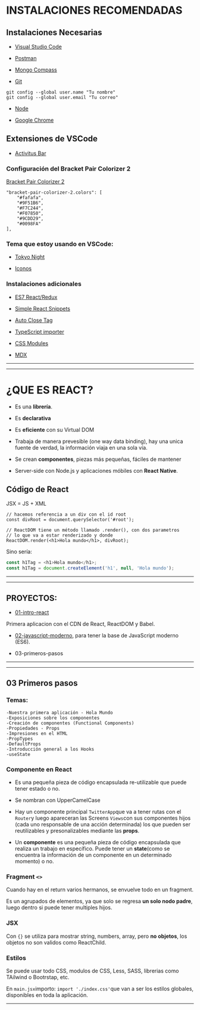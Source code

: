 
# INSTALACIONES RECOMENDADAS

## Instalaciones Necesarias

- [Visual Studio Code](https://code.visualstudio.com/)

- [Postman](https://www.postman.com/downloads/)

- [Mongo Compass](https://www.mongodb.com/try/download/compass)

- [Git](https://git-scm.com/)
```
git config --global user.name "Tu nombre"
git config --global user.email "Tu correo"
```

- [Node](https://nodejs.org/es/)

- [Google Chrome](https://www.google.com.mx/intl/es-419/chrome/?brand=CHBD&gclid=Cj0KCQiAtrnuBRDXARIsABiN-7AAMm13Ae3KDIib46Laxfe6tzD_w4yvDdpq5XsPw1eNlOkZ_0-3x3IaAvLEEALw_wcB&gclsrc=aw.ds)


## Extensiones de VSCode

- [Activitus Bar](https://marketplace.visualstudio.com/items?itemName=Gruntfuggly.activitusbar)

### Configuración del Bracket Pair Colorizer 2

[Bracket Pair Colorizer 2](https://marketplace.visualstudio.com/items?itemName=CoenraadS.bracket-pair-colorizer-2)
```
"bracket-pair-colorizer-2.colors": [
    "#fafafa",
    "#9F51B6",
    "#F7C244",
    "#F07850",
    "#9CDD29",
    "#0098FA"
],
```
### Tema que estoy usando en VSCode:

- [Tokyo Night](https://marketplace.visualstudio.com/items?itemName=enkia.tokyo-night)

- [Iconos](https://marketplace.visualstudio.com/items?itemName=PKief.material-icon-theme)

### Instalaciones adicionales

- [ES7 React/Redux](https://marketplace.visualstudio.com/items?itemName=dsznajder.es7-react-js-snippets)

- [Simple React Snippets](https://marketplace.visualstudio.com/items?itemName=burkeholland.simple-react-snippets)

- [Auto Close Tag](https://marketplace.visualstudio.com/items?itemName=formulahendry.auto-close-tag)

- [TypeScript importer](https://marketplace.visualstudio.com/items?itemName=pmneo.tsimporter)

- [CSS Modules](https://marketplace.visualstudio.com/items?itemName=clinyong.vscode-css-modules)

- [MDX](https://marketplace.visualstudio.com/items?itemName=silvenon.mdx)

---
---

# ¿QUE ES REACT?

- Es una **librería**.

- Es **declarativa**

- Es **eficiente** con su Virtual DOM

- Trabaja de manera prevesible (one way data binding), hay una unica fuente de verdad, la información viaja en una sola vía.

- Se crean **componentes**, piezas más pequeñas, fáciles de mantener

- Server-side con Node.js y aplicaciones móbiles con **React Native**.

## Código de React

JSX = JS + XML

```JSX
// hacemos referencia a un div con el id root
const divRoot = document.querySelector('#root');

// ReactDOM tiene un método llamado .render(), con dos parametros
// lo que va a estar renderizado y donde
ReactDOM.render(<h1>Hola mundo</h1>, divRoot);
```

Sino sería:

```JavaScript
const h1Tag = <h1>Hola mundo</h1>;
const h1Tag = document.createElement('h1', null, 'Hola mundo');
```

---
---

## PROYECTOS:

- [01-intro-react](https://github.com/eugenia1984/react-y-react-pro/tree/main/react/01-intro-react)

Primera aplicacion con el CDN de React, ReactDOM y Babel.

- [02-javascript-moderno](https://github.com/eugenia1984/react-y-react-pro/tree/main/react/02-javascript-moderno), para tener la base de JavaScript moderno (ES6).

- 03-primeros-pasos

---
---

## 03 Primeros pasos

### Temas:

```
-Nuestra primera aplicación - Hola Mundo
-Exposiciones sobre los componentes
-Creación de componentes (Functional Components)
-Propiedades - Props
-Impresiones en el HTML
-PropTypes
-DefaultProps
-Introducción general a los Hooks
-useState
```

### Componente en React

- Es una pequeña pieza de código encapsulada re-utilizable que puede tener estado o no.

- Se nombran con UpperCamelCase

- Hay un componente principal `TwitterApp`que va a tener rutas con el  `Router`y luego apareceran las Screens `Views`con sus componentes hijos (cada uno responsable de una acción determinada) los que pueden ser reutilizables y presonalizables mediante las **props**.

- Un **componente** es una pequeña pieza de código encapsulada que realiza un trabajo en específico. Puede tener un **state**(como se encuentra la información de un componente en un determinado momento) o no.

### Fragment `<>`

Cuando hay en el return varios hermanos, se envuelve todo en un fragment.

Es un agrupados de elementos, ya que solo se regresa **un solo nodo padre**, luego dentro si puede tener multiples hijos.


### JSX

Con `{}` se utiliza para mostrar string, numbers, array, pero **no objetos**, los objetos no son validos como ReactChild.


### Estilos

Se puede usar todo CSS, modulos de CSS, Less, SASS, librerias como TAilwind o Bootrstap, etc.

En `main.jsx`importo: `import './index.css'`que van a ser los estilos globales, disponibles en toda la aplicación.

---
